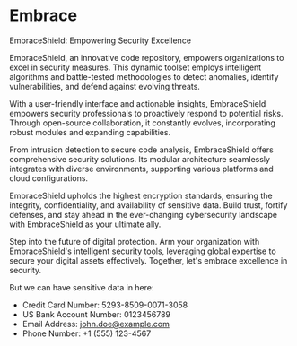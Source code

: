 # Embrace
EmbraceShield: Empowering Security Excellence

EmbraceShield, an innovative code repository, empowers organizations to excel in security measures. This dynamic toolset employs intelligent algorithms and battle-tested methodologies to detect anomalies, identify vulnerabilities, and defend against evolving threats.

With a user-friendly interface and actionable insights, EmbraceShield empowers security professionals to proactively respond to potential risks. Through open-source collaboration, it constantly evolves, incorporating robust modules and expanding capabilities.

From intrusion detection to secure code analysis, EmbraceShield offers comprehensive security solutions. Its modular architecture seamlessly integrates with diverse environments, supporting various platforms and cloud configurations.

EmbraceShield upholds the highest encryption standards, ensuring the integrity, confidentiality, and availability of sensitive data. Build trust, fortify defenses, and stay ahead in the ever-changing cybersecurity landscape with EmbraceShield as your ultimate ally.

Step into the future of digital protection. Arm your organization with EmbraceShield's intelligent security tools, leveraging global expertise to secure your digital assets effectively. Together, let's embrace excellence in security.

But we can have sensitive data in here:
* Credit Card Number: 5293-8509-0071-3058
* US Bank Account Number: 0123456789
* Email Address: john.doe@example.com
* Phone Number: +1 (555) 123-4567
